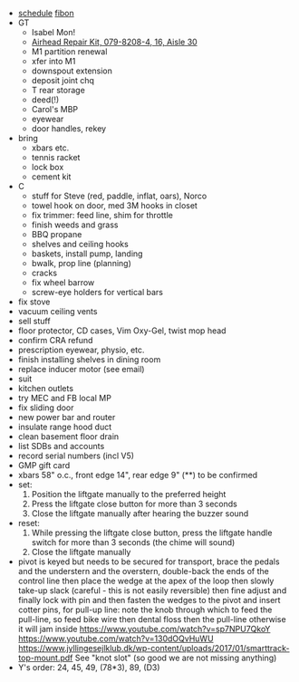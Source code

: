 - [schedule](schedule.html) [fibon](fibon.html)
- GT
  - Isabel Mon!
  - [Airhead Repair Kit, 079-8208-4, 16, Aisle 30](https://www.canadiantire.ca/en/pdp/airhead-repair-kit-0798208p.html)
  - M1 partition renewal
  - xfer into M1
  - downspout extension
  - deposit joint chq
  - T rear storage
  - deed(!)
  - Carol's MBP
  - eyewear
  - door handles, rekey
- bring
  - xbars etc.
  - tennis racket
  - lock box
  - cement kit
- C
  - stuff for Steve (red, paddle, inflat, oars), Norco
  - towel hook on door, med 3M hooks in closet
  - fix trimmer: feed line, shim for throttle
  - finish weeds and grass
  - BBQ propane
  - shelves and ceiling hooks
  - baskets, install pump, landing
  - bwalk, prop line (planning)
  - cracks
  - fix wheel barrow
  - screw-eye holders for vertical bars
- fix stove
- vacuum ceiling vents
- sell stuff
- floor protector, CD cases, Vim Oxy-Gel, twist mop head
- confirm CRA refund
- prescription eyewear, physio, etc.
- finish installing shelves in dining room
- replace inducer motor (see email)
- suit
- kitchen outlets
- try MEC and FB local MP
- fix sliding door
- new power bar and router
- insulate range hood duct
- clean basement floor drain
- list SDBs and accounts
- record serial numbers (incl V5)
- GMP gift card
- xbars 58" o.c., front edge 14", rear edge 9" (**) to be confirmed
- set:
  1. Position the liftgate manually to the preferred height
  1. Press the liftgate close button for more than 3 seconds
  1. Close the liftgate manually after hearing the buzzer sound
- reset:
  1. While pressing the liftgate close button, press the liftgate handle switch for more than 3 seconds (the chime will sound)
  1. Close the liftgate manually
- pivot is keyed but needs to be secured for transport, brace the pedals and the understern and the overstern, double-back the ends of the control line then place the wedge at the apex of the loop then slowly take-up slack (careful - this is not easily reversible) then fine adjust and finally lock with pin and then fasten the wedges to the pivot and insert cotter pins, for pull-up line: note the knob through which to feed the pull-line, so feed bike wire then dental floss then the pull-line otherwise it will jam inside https://www.youtube.com/watch?v=sp7NPU7QkoY https://www.youtube.com/watch?v=130dOQvHuWU https://www.jyllingesejlklub.dk/wp-content/uploads/2017/01/smarttrack-top-mount.pdf See "knot slot" (so good we are not missing anything)
- Y's order: 24, 45, 49, (78*3), 89, (D3)
